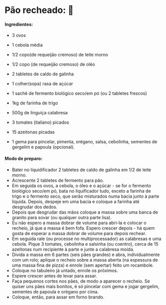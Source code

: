 # Pão recheado: :bread:

#### Ingredientes:

- 3 ovos

- 1 cebola média

- 1/2 copo(de requeijão cremoso) de leite morno

- 1/2 copo (de requeijão cremoso) de oléo

- 2 tabletes de caldo de galinha

- 1 colher(sopa) rasa de açúcar

- 1 sachê de fermento biológico seco/em pó (ou 2 tabletes frescos)

- 1kg de farinha de trigo

- 500g de linguiça calabresa

- 3 tomates (italiano) picados

- 15 azeitonas picadas

- 1 gema para pincelar, pimenta, orégano, salsa, cebolinha, sementes de gergelim e papoula (opcional).

  

#### Modo de preparo:

- Bater no liquidificador 2 tabletes de caldo de galinha em 1/2 de leite morno.
- Acrescente 2 tabletes de fermento para pão.
- Em seguida os ovos, a cebola, o óleo e o açúcar - se for o fermento biológico seco/em pó, bata no liquificador tudo, exceto a farinha de trigo e o fermento seco, que serão misturados numa bacia junto à parte líquida. Depois, despeje em uma bacia e coloque a farinha até desgrudar dos dedos.
- Depois que desgrudar das mãos coloque a massa sobre uma banca de granito para sovar (ou qualquer outra parte lisa).
- Eu não espero a massa dobrar de volume para abri-la e colocar o recheio, já que a massa é bem fofa. Espero crescer depois - há quem gosta de esperar a massa dobrar de volume para depois rechear.
- Em seguida rale (ou processe no multiprocessador) as calabresas e uma cebola. Pique 3 tomates, cebolinha e salsinha (ou coentro), cerca de 15 azeitonas num recipiente à parte e junte a calabresa moída.
- Divida a massa em 6 partes (seis pães grandes) e abra, individualmente com um rolo; aplique o recheio sobre a massa aberta (na espessura de uma massa fina de pizza) e enrole (sem apertar) feito um rocambole.
- Coloque no tabuleiro já untado, enrole os próximos.
- Espere crescer antes de levar para assar.
- Faça pequenos cortes nos pães, de modo a aparecer o recheio. Se quiser uns pães mais bonitos, é só pincelar com gema e jogar gergelim, sementes de papoula e orégano por cima.
- Coloque, então, para assar em forno brando.

